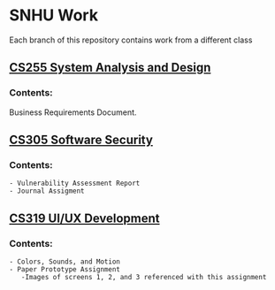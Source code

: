 
# SNHU Work

Each branch of this repository contains work from a different class

## [CS255 System Analysis and Design](https://github.com/DanielleMonroeNY/SNHUWork/tree/CS255) 
### Contents:
  Business Requirements Document. 

## [CS305 Software Security](https://github.com/DanielleMonroeNY/SNHUWork/tree/CS305-Software-Security) 

### Contents:
    - Vulnerability Assessment Report
    - Journal Assigment

## [CS319 UI/UX Development](https://github.com/DanielleMonroeNY/SNHUWork/tree/CS319-UI/UX-Development)
### Contents: 
    - Colors, Sounds, and Motion
    - Paper Prototype Assignment
       -Images of screens 1, 2, and 3 referenced with this assignment
